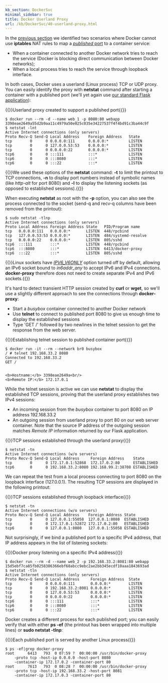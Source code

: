 ```yaml
---
kb_section: DockerSvc
minimal_sidebar: true
title: Docker Userland Proxy
url: /kb/DockerSvc/40-userland-proxy.html
---
```

In the [previous section](30-nat-iptables.html) we identified two scenarios where Docker cannot use **iptables** NAT rules to map a [*published* port](20-Published.html) to a container service:

* When a container connected to another Docker network tries to reach the service (Docker is blocking direct communication between Docker networks);
* When a local process tries to reach the service through loopback interface.

In both cases, Docker uses a userland (Linux process) TCP or UDP proxy. You can easily identify the proxy with **netstat** command after starting a container with a published port (we'll yet again use [our standard Flask application](10-Exposed.html)):

{{<cc>}}Userland proxy created to support a published port{{</cc>}}
```
$ docker run --rm -d --name web_1 -p 8080:80 webapp
3398eae2649a55d2b9aa11c4979a50e025c035e34227537f4f4bd91c3ba44c9f
$ netstat -lnt
Active Internet connections (only servers)
Proto Recv-Q Send-Q Local Address    Foreign Address   State
tcp        0      0 0.0.0.0:111      0.0.0.0:*         LISTEN
tcp        0      0 127.0.0.53:53    0.0.0.0:*         LISTEN
tcp        0      0 0.0.0.0:22       0.0.0.0:*         LISTEN
tcp6       0      0 :::111           :::*              LISTEN
tcp6       0      0 :::8080          :::*              LISTEN
tcp6       0      0 :::22            :::*              LISTEN 
```

{{<note info>}}We used these options of the **netstat** command: **-t** to limit the printout to TCP connections, **-n** to display port numbers instead of symbolic names (like *http-alt* for port 8080) and **-l** to display the listening sockets (as opposed to established sessions).{{</note>}}

When executing **netstat** as root with the **-p** option, you can also see the process connected to the socket (send-q and recv-q columns have been removed from the printout):

```
$ sudo netstat -tlnp
Active Internet connections (only servers)
Proto Local Address Foreign Address State   PID/Program name
tcp   0.0.0.0:111   0.0.0.0:*       LISTEN  448/rpcbind
tcp   127.0.0.53:53 0.0.0.0:*       LISTEN  484/systemd-resolve
tcp   0.0.0.0:22    0.0.0.0:*       LISTEN  805/sshd
tcp6  :::111        :::*            LISTEN  448/rpcbind
tcp6  :::8080       :::*            LISTEN  6413/docker-proxy
tcp6  :::22         :::*            LISTEN  805/sshd
```

{{<note info>}}Linux sockets have *[IPV6_V6ONLY](https://man7.org/linux/man-pages/man7/ipv6.7.html)* option turned off by default, allowing an IPv6 socket bound to *in6addr_any* to accept IPv6 and IPv4 connections. **docker-proxy** therefore does not need to create separate IPv4 and IPv6 sockets.{{</note>}}

It's hard to detect transient HTTP session created by **curl** or **wget**, so we'll use a slightly different approach to see the connections through **docker-proxy**:

* Start a *busybox* container connected to another Docker network
* Use **telnet** to connect to published port 8080 to give us enough time to display the established sessions
* Type 'GET /' followed by two newlines in the telnet session to get the response from the web server. 

{{<cc>}}Establishing telnet session to published container port{{</cc>}}
```
$ docker run -it --rm --network br0 busybox
/ # telnet 192.168.33.2 8080
Connected to 192.168.33.2
GET /


<b>Hostname:</b> 3398eae2649a<br/>
<b>Remote IP:</b> 172.17.0.1
```

While the telnet session is active we can use **netstat** to display the established TCP sessions, proving that the userland proxy establishes two IPv4 sessions:

* An incoming session from the *busybox* container to port 8080 on IP address 192.168.33.2
* An outgoing session from userland proxy to port 80 on our web server container. Note that the source IP address of the outgoing session matches *Remote IP* information returned by our Flask application.

{{<cc>}}TCP sessions established through the userland proxy{{</cc>}}
```
$ netstat -tn
Active Internet connections (w/o servers)
Proto Recv-Q Send-Q Local Address     Foreign Address    State
tcp        0      0 172.17.0.1:52868  172.17.0.2:80      ESTABLISHED
tcp6       0      0 192.168.33.2:8080 192.168.99.2:38708 ESTABLISHED
```

We can repeat the test from a local process connecting to port 8080 on the loopback interface (127.0.0.1). The resulting TCP sessions are displayed in the following printout:

{{<cc>}}TCP sessions established through loopback interface{{</cc>}}
```
$ netstat -tn
Active Internet connections (w/o servers)
Proto Recv-Q Send-Q Local Address    Foreign Address State
tcp        0      0 127.0.0.1:55058  127.0.0.1:8080  ESTABLISHED
tcp        0      0 172.17.0.1:52872 172.17.0.2:80   ESTABLISHED
tcp6       0      0 127.0.0.1:8080   127.0.0.1:55058 ESTABLISHED
```

Not surprisingly, if we bind a published port to a specific IPv4 address, that IP address appears in the list of listening sockets:

{{<cc>}}Docker proxy listening on a specific IPv4 address{{</cc>}}
```
$ docker run --rm -d --name web_2 -p 192.168.33.2:8081:80 webapp
15d5ebf7ca85fb0258386366ebf68abcc9ebc2ae2bb345ecdf10aaa1843693ad
$ netstat -tln
Active Internet connections (only servers)
Proto Recv-Q Send-Q Local Address     Foreign Address  State
tcp        0      0 0.0.0.0:111       0.0.0.0:*        LISTEN
tcp        0      0 192.168.33.2:8081 0.0.0.0:*        LISTEN
tcp        0      0 127.0.0.53:53     0.0.0.0:*        LISTEN
tcp        0      0 0.0.0.0:22        0.0.0.0:*        LISTEN
tcp6       0      0 :::111            :::*             LISTEN
tcp6       0      0 :::8080           :::*             LISTEN
tcp6       0      0 :::22             :::*             LISTEN
```

Docker creates a different process for each published port; you can easily verify that with either **ps -ef** (the printout has been wrapped into multiple lines) or **sudo netstat -tlnp**:

{{<cc>}}Each published port is served by another Linux process{{</cc>}}
```
$ ps -ef|grep docker-proxy
root      6413   793  0 07:59 ?  00:00:00 /usr/bin/docker-proxy 
    -proto tcp -host-ip 0.0.0.0 -host-port 8080
    -container-ip 172.17.0.2 -container-port 80
root      7613   793  0 08:28 ?  00:00:00 /usr/bin/docker-proxy 
    -proto tcp -host-ip 192.168.33.2 -host-port 8081
    -container-ip 172.17.0.3 -container-port 80
```
